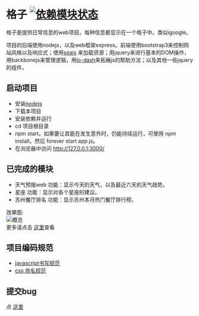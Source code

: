 # 格子 [![依赖模块状态](https://david-dm.org/iamjoel/grabInfo-web.png)](http://david-dm.org/iamjoel/grabInfo-web)
格子是提供日常信息的web项目。每种信息都显示在一个格子中。类似igoogle。     

项目的后端使用nodejs，以及web框架express。前端使用bootstrap3来控制网站风格以及响应式；使用[seajs](http://seajs.org/docs/)
来加载资源；用jquery来进行基本的DOM操作，用backbonejs来管理逻辑，用[lo-dash](http://lodash.com/)来拓展js的帮助方法；以及其他一些jquery的组件。  


## 启动项目
* 安装[nodejs](http://nodejs.org/)
* 下载本项目
* 安装依赖并运行 
 * cd 项目根目录 
 * npm start。如果要让其能在发生意外时，仍能持续运行，可使用 npm install。然后 forever start app.js。
 * 在浏览器中访问 http://127.0.0.1:3000/



## 已完成的模块
* 天气预报web
功能：显示今天的天气，以及最近六天的天气趋势。
*  星座
功能：显示对各个星座的建议。
*  苏州餐厅排名
功能：显示苏州本月热门餐厅排行榜。


效果图:    
![概览](http://img.hb.aicdn.com/8b261f7a64a6a6a6b69870c3fe3ecc002f70a640283c6-0akA69_fw580)      
更多请点击 [这里](http://huaban.com/boards/13744965/)查看

## <a name="projectStyle">项目编码规范</a>
* [javascript书写规范](https://github.com/iamjoel/grabInfo-web/wiki/javascript-style)
* [css 命名规范](https://github.com/iamjoel/grabInfo-web/wiki/css-classname-guide)

## 提交bug 
点 [这里](https://github.com/iamjoel/grabInfo-web/issues/new)







